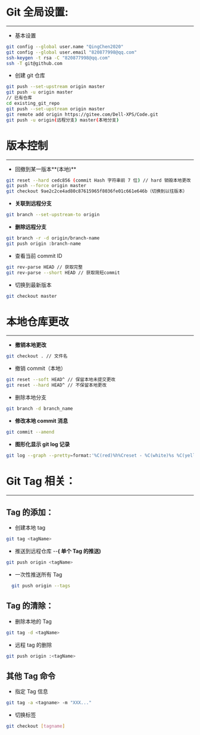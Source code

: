 # Git 全局设置:

---

-   基本设置

```bash
git config --global user.name "QingChen2020"
git config --global user.email "820877998@qq.com"
ssh-keygen -t rsa -C "820877998@qq.com"
ssh -T git@github.com
```

-   创建 git 仓库

```bash
git push --set-upstream origin master
git push -u origin master
// 已有仓库
cd existing_git_repo
git push --set-upstream origin master
git remote add origin https://gitee.com/Dell-XPS/Code.git
git push -u origin(远程分支) master(本地分支)
```

# 版本控制

---

-   回撤到某一版本**(本地)**

```bash
git reset --hard cedc856 (commit Hash 字符串前 7 位) // hard 销毁本地更改 soft 保留本地更改
git push --force origin master
git checkout 9ae2c2ce4ad80c87615965f8036fe01c661e646b（切换到以往版本）
```

-   **关联到远程分支**

```bash
git branch --set-upstream-to origin
```

-   **删除远程分支**

```bash
git branch -r -d origin/branch-name
git push origin :branch-name
```

-   查看当前 commit ID

```bash
git rev-parse HEAD // 获取完整
git rev-parse --short HEAD // 获取简短commit
```

-   切换到最新版本

```bash
git checkout master
```

# 本地仓库更改

---

-   **撤销本地更改**

```bash
git checkout . // 文件名
```

-   撤销 commit（本地）

```bash
git reset --soft HEAD^ // 保留本地未提交更改
git reset --hard HEAD^ // 不保留本地更改
```

-   删除本地分支

```bash
git branch -d branch_name
```

-   **修改本地 commit 消息**

```bash
git commit --amend
```

-   **图形化显示 git log 记录**

```bash
git log --graph --pretty=format:'%C(red)%h%Creset - %C(white)%s %C(yellow)%d %C(cyan)（%cr）%Creset %C(green)<%an> '
```

# Git Tag 相关：

---

## Tag 的添加：

-   创建本地 tag

```bash
git tag <tagName>
```

-   推送到远程仓库 --**( 单个 Tag 的推送)**

```bash
git push origin <tagName>
```

-   一次性推送所有 Tag

```bash
  git push origin --tags
```

## Tag 的清除：

-   删除本地的 Tag

```bash
git tag -d <tagName>
```

-   远程 tag 的删除

```bash
git push origin :<tagName>
```

## 其他 Tag 命令

-   指定 Tag 信息

```bash
git tag -a <tagname> -m "XXX..."
```

-   切换标签

```bash
git checkout [tagname]
```
